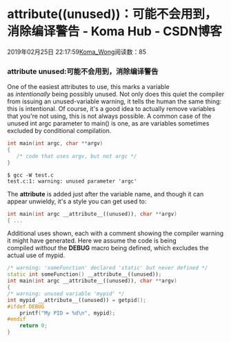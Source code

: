 # __attribute__((unused))：可能不会用到，消除编译警告 - Koma Hub - CSDN博客
2019年02月25日 22:17:59[Koma_Wong](https://me.csdn.net/Rong_Toa)阅读数：85
### **__attribute__ unused:可能不会用到，消除编译警告**
One of the easiest attributes to use, this marks a variable as *intentionally* being possibly unused. Not only does this quiet the compiler from issuing an unused-variable warning, it tells the human the same thing: this is intentional.
Of course, it's a good idea to actually remove variables that you're not using, this is not always possible. A common case of the unused int argc parameter to main() is one, as are variables sometimes excluded by conditional compilation.
```cpp
int main(int argc, char **argv)
{
   /* code that uses argv, but not argc */
}
```
```
$ gcc -W test.c
test.c:1: warning: unused parameter 'argc'
```
The __attribute__ is added just after the variable name, and though it can appear unwieldy, it's a style you can get used to:
```cpp
int main(int argc __attribute__((unused)), char **argv)
{ ...
```
Additional uses shown, each with a comment showing the compiler warning it might have generated. Here we assume the code is being compiled *without* the **DEBUG** macro being defined, which excludes the actual use of mypid.
```cpp
/* warning: 'someFunction' declared 'static' but never defined */
static int someFunction() __attribute__((unused));
int main(int argc __attribute__((unused)), char **argv)
{
/* warning: unused variable 'mypid' */
int	mypid __attribute__((unused)) = getpid();
#ifdef DEBUG
	printf("My PID = %d\n", mypid);
#endif
	return 0;
}
```
